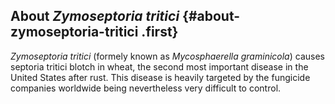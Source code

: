 About *Zymoseptoria tritici* {#about-zymoseptoria-tritici .first}
----------------------------

*Zymoseptoria tritici* (formely known as *Mycosphaerella graminicola*)
causes septoria tritici blotch in wheat, the second most important
disease in the United States after rust. This disease is heavily
targeted by the fungicide companies worldwide being nevertheless very
difficult to control.
